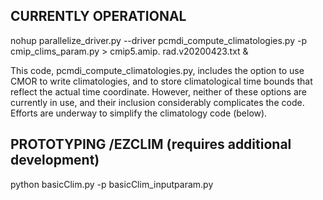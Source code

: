 
CURRENTLY OPERATIONAL 
---------------------

nohup parallelize_driver.py --driver pcmdi_compute_climatologies.py -p cmip_clims_param.py > cmip5.amip.
rad.v20200423.txt &

This code, pcmdi_compute_climatologies.py, includes the option to use CMOR to write climatologies, and to store climatological time bounds that reflect the actual time coordinate.  However, neither of these options are currently in use, and their inclusion considerably complicates the code.  Efforts are underway to simplify the climatology code (below).


PROTOTYPING /EZCLIM (requires additional development)
-------------------
python basicClim.py -p basicClim_inputparam.py

